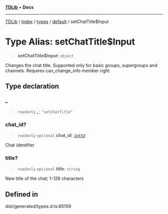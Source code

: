 [**TDLib**](../../../../../../README.md) • **Docs**

***

[TDLib](../../../../../../modules.md) / [index](../../../../../README.md) / [types](../../../README.md) / [default](../README.md) / setChatTitle$Input

# Type Alias: setChatTitle$Input

> **setChatTitle$Input**: `object`

Changes the chat title. Supported only for basic groups, supergroups and channels. Requires can_change_info member right

## Type declaration

### \_

> `readonly` **\_**: `"setChatTitle"`

### chat\_id?

> `readonly` `optional` **chat\_id**: [`int53`](int53-1.md)

Chat identifier

### title?

> `readonly` `optional` **title**: `string`

New title of the chat; 1-128 characters

## Defined in

dist/generated/types.d.ts:85159
